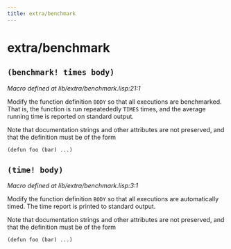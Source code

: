 ```yaml
---
title: extra/benchmark
---
```

# extra/benchmark
## `(benchmark! times body)`
*Macro defined at lib/extra/benchmark.lisp:21:1*

Modify the function definition `BODY` so that all executions are
benchmarked. That is, the function is run repeatededly `TIMES` times,
and the average running time is reported on standard output.

Note that documentation strings and other attributes are not
preserved, and that the definition must be of the form

```
(defun foo (bar) ...)
``` 

## `(time! body)`
*Macro defined at lib/extra/benchmark.lisp:3:1*

Modify the function definition `BODY` so that all executions are
automatically timed. The time report is printed to standard output.

Note that documentation strings and other attributes are not
preserved, and that the definition must be of the form

```
(defun foo (bar) ...)
``` 

